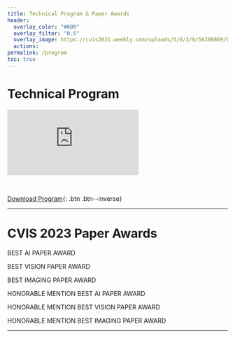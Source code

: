 ```yaml
---
title: Technical Program & Paper Awards
header:
  overlay_color: "#000"
  overlay_filter: "0.5"
  overlay_image: https://cvis2021.weebly.com/uploads/5/6/3/0/56308869/background-images/236520036.jpg
  actions:
permalink: /program
toc: true
---
```


# Technical Program

<embed src="https://drive.google.com/viewerng/
viewer?embedded=true&url=https://uwcvis.github.io/cvis2023/assets/schedule.pdf"> 

<br>

[Download Program](assets/schedule.pdf){: .btn .btn--inverse}

---

# CVIS 2023 Paper Awards

BEST AI PAPER AWARD



BEST VISION PAPER AWARD



BEST IMAGING PAPER AWARD



HONORABLE MENTION BEST AI PAPER AWARD



HONORABLE MENTION BEST VISION PAPER AWARD



HONORABLE MENTION BEST IMAGING PAPER AWARD

----
